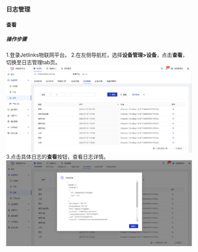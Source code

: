 <style>
  .primary-color {
    color: #2F54EB;
  }

  .primary-color-2 {
    color: rgba(255, 88, 0, 1);
  }

  .text-color {
    color: rgba(0, 0, 0, 0.85);
  }

  .font-size-12 {
    font-size: 12px
  }

  .font-size-14 {
    font-size: 14px
  }

  .font-size-16 {
    font-size: 16px
  }

  .font-size-18 {
    font-size: 18px
  }

  .font-weight {
    font-weight: bold;
  }

  .padding-28 {
    padding: 28px;
  }

  .flex {
    display: flex;
  }

  .padding-left-28 {
    padding-left: 28px;
  }

  .explanation {
    padding: 8px 16px;
    border: 1px solid rgba(231, 237, 253, 1);
    border-left: 2px solid #2F54EB;
  }

  .explanation-icon::after {
    width: 16px;
    height: 16px;
    border-radius: 50%;
    border: 1px solid #2F54EB;
    font-size: 14px;
    content: '?';
    display: inline-block;
    text-align: center;
    line-height: 16px;
  }

  .collapse {
    border: 1px solid #F0F0F0;
    margin: 16px 0;
  }

  .collapse-title {
    background: #FAFAFA;
    padding: 9px 18px;
  }

  .collapse-body {
    padding: 16px;
  }

  .no-margin {
    margin: 0;
  }

  .table {
    width: 100%;
  }

  .table td {
    border-color: #F0F0F0;
    word-break: break-all;
  }

  .table tbody tr:nth-child(even) {
    background-color: #F6F8FA;
  }

  ul li::marker {
    color: #2F54EB;
  }

  .divider {
    box-sizing: border-box;
    margin: 0;
    padding: 0;
    color: #000000d9;
    font-size: 14px;
    font-variant: tabular-nums;
    line-height: 1.5715;
    list-style: none;
    font-feature-settings: "tnum";
    border-top: 1px solid rgba(0,0,0,.06);
    margin: 16px 0;
  }

  img {
    vertical-align: text-bottom;
  }
</style>

<div class='text-color font-size-14'>

### 日志管理

#### 查看
##### 操作步骤
1.<a>登录</a>Jetlinks物联网平台。
2.在左侧导航栏，选择**设备管理>设备**，点击**查看**，切换至日志管理tab页。
![](./img/46.png)
3.点击具体日志的**查看**按钮，查看日志详情。
![](./img/47.png)







